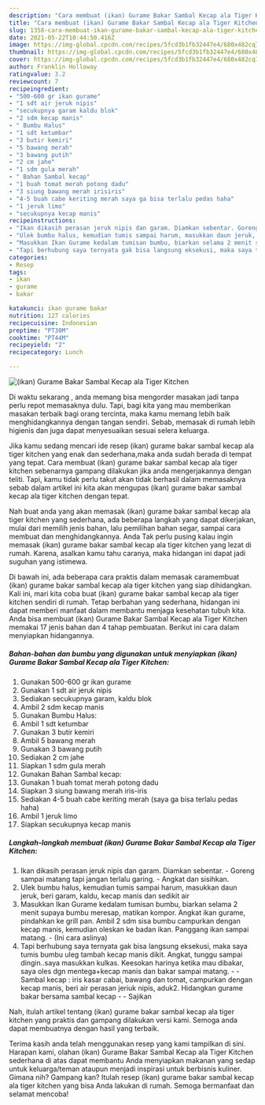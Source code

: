 ```yaml
---
description: "Cara membuat (ikan) Gurame Bakar Sambal Kecap ala Tiger Kitchen yang lezat dan Mudah Dibuat"
title: "Cara membuat (ikan) Gurame Bakar Sambal Kecap ala Tiger Kitchen yang lezat dan Mudah Dibuat"
slug: 1358-cara-membuat-ikan-gurame-bakar-sambal-kecap-ala-tiger-kitchen-yang-lezat-dan-mudah-dibuat
date: 2021-05-22T10:44:50.416Z
image: https://img-global.cpcdn.com/recipes/5fcd3b1fb32447e4/680x482cq70/ikan-gurame-bakar-sambal-kecap-ala-tiger-kitchen-foto-resep-utama.jpg
thumbnail: https://img-global.cpcdn.com/recipes/5fcd3b1fb32447e4/680x482cq70/ikan-gurame-bakar-sambal-kecap-ala-tiger-kitchen-foto-resep-utama.jpg
cover: https://img-global.cpcdn.com/recipes/5fcd3b1fb32447e4/680x482cq70/ikan-gurame-bakar-sambal-kecap-ala-tiger-kitchen-foto-resep-utama.jpg
author: Franklin Holloway
ratingvalue: 3.2
reviewcount: 7
recipeingredient:
- "500-600 gr ikan gurame"
- "1 sdt air jeruk nipis"
- "secukupnya garam kaldu blok"
- "2 sdm kecap manis"
- " Bumbu Halus"
- "1 sdt ketumbar"
- "3 butir kemiri"
- "5 bawang merah"
- "3 bawang putih"
- "2 cm jahe"
- "1 sdm gula merah"
- " Bahan Sambal kecap"
- "1 buah tomat merah potong dadu"
- "3 siung bawang merah irisiris"
- "4-5 buah cabe keriting merah saya ga bisa terlalu pedas haha"
- "1 jeruk limo"
- "secukupnya kecap manis"
recipeinstructions:
- "Ikan dikasih perasan jeruk nipis dan garam. Diamkan sebentar. Goreng sampai matang tapi jangan terlalu garing. Angkat dan sisihkan."
- "Ulek bumbu halus, kemudian tumis sampai harum, masukkan daun jeruk, beri garam, kaldu, kecap manis dan sedikit air"
- "Masukkan Ikan Gurame kedalam tumisan bumbu, biarkan selama 2 menit supaya bumbu meresap, matikan kompor. Angkat ikan gurame, pindahkan ke grill pan. Ambil 2 sdm sisa bumbu campurkan dengan kecap manis, kemudian oleskan ke badan ikan. Panggang ikan sampai matang. (Ini cara aslinya)"
- "Tapi berhubung saya ternyata gak bisa langsung eksekusi, maka saya tumis bumbu uleg tambah kecap manis dikit. Angkat, tunggu sampai dingin..saya masukkan kulkas. Keesokan harinya ketika mau dibakar, saya oles dgn mentega+kecap manis dan bakar sampai matang.  Sambal kecap : iris kasar cabai, bawang dan tomat, campurkan dengan kecap manis, beri air perasan jeriuk nipis, aduk2. Hidangkan gurame bakar bersama sambal kecap  Sajikan"
categories:
- Resep
tags:
- ikan
- gurame
- bakar

katakunci: ikan gurame bakar 
nutrition: 127 calories
recipecuisine: Indonesian
preptime: "PT30M"
cooktime: "PT44M"
recipeyield: "2"
recipecategory: Lunch

---
```



![(ikan) Gurame Bakar Sambal Kecap ala Tiger Kitchen](https://img-global.cpcdn.com/recipes/5fcd3b1fb32447e4/680x482cq70/ikan-gurame-bakar-sambal-kecap-ala-tiger-kitchen-foto-resep-utama.jpg)

Di waktu  sekarang , anda memang bisa mengorder masakan jadi tanpa perlu repot memasaknya dulu. Tapi, bagi kita yang mau memberikan masakan terbaik bagi orang tercinta, maka kamu memang lebih baik menghidangkannya dengan tangan sendiri. Sebab, memasak di rumah lebih higienis dan juga dapat menyesuaikan sesuai selera keluarga.

Jika kamu sedang mencari ide resep (ikan) gurame bakar sambal kecap ala tiger kitchen yang enak dan sederhana,maka anda sudah berada di tempat yang tepat. Cara membuat (ikan) gurame bakar sambal kecap ala tiger kitchen  sebenarnya gampang dilakukan jika anda mengerjakannya dengan teliti. Tapi, kamu tidak perlu takut akan tidak berhasil dalam memasaknya 
sebab dalam artikel ini kita akan mengupas (ikan) gurame bakar sambal kecap ala tiger kitchen dengan tepat.  



Nah buat anda yang akan memasak (ikan) gurame bakar sambal kecap ala tiger kitchen yang sederhana, ada beberapa langkah yang dapat dikerjakan, mulai dari memilih jenis bahan, lalu pemilihan bahan segar, sampai cara membuat dan menghidangkannya. Anda Tak perlu pusing kalau ingin memasak (ikan) gurame bakar sambal kecap ala tiger kitchen yang lezat di rumah. Karena, asalkan kamu  tahu caranya, maka hidangan ini dapat jadi suguhan yang istimewa.

Di bawah ini, ada beberapa cara praktis  dalam memasak caramembuat (ikan) gurame bakar sambal kecap ala tiger kitchen yang siap dihidangkan. Kali ini, mari kita coba buat (ikan) gurame bakar sambal kecap ala tiger kitchen sendiri di rumah. Tetap berbahan yang sederhana, hidangan ini dapat memberi manfaat dalam membantu menjaga kesehatan tubuh kita. Anda bisa membuat (ikan) Gurame Bakar Sambal Kecap ala Tiger Kitchen memakai 17 jenis bahan dan 4 tahap pembuatan. Berikut ini cara dalam menyiapkan hidangannya.

<!--inarticleads1-->

##### Bahan-bahan dan bumbu yang digunakan untuk menyiapkan (ikan) Gurame Bakar Sambal Kecap ala Tiger Kitchen:

1. Gunakan 500-600 gr ikan gurame
1. Gunakan 1 sdt air jeruk nipis
1. Sediakan secukupnya garam, kaldu blok
1. Ambil 2 sdm kecap manis
1. Gunakan  Bumbu Halus:
1. Ambil 1 sdt ketumbar
1. Gunakan 3 butir kemiri
1. Ambil 5 bawang merah
1. Gunakan 3 bawang putih
1. Sediakan 2 cm jahe
1. Siapkan 1 sdm gula merah
1. Gunakan  Bahan Sambal kecap:
1. Gunakan 1 buah tomat merah potong dadu
1. Siapkan 3 siung bawang merah iris-iris
1. Sediakan 4-5 buah cabe keriting merah (saya ga bisa terlalu pedas haha)
1. Ambil 1 jeruk limo
1. Siapkan secukupnya kecap manis




<!--inarticleads2-->

##### Langkah-langkah membuat (ikan) Gurame Bakar Sambal Kecap ala Tiger Kitchen:

1. Ikan dikasih perasan jeruk nipis dan garam. Diamkan sebentar. - Goreng sampai matang tapi jangan terlalu garing. - Angkat dan sisihkan.
1. Ulek bumbu halus, kemudian tumis sampai harum, masukkan daun jeruk, beri garam, kaldu, kecap manis dan sedikit air
1. Masukkan Ikan Gurame kedalam tumisan bumbu, biarkan selama 2 menit supaya bumbu meresap, matikan kompor. Angkat ikan gurame, pindahkan ke grill pan. Ambil 2 sdm sisa bumbu campurkan dengan kecap manis, kemudian oleskan ke badan ikan. Panggang ikan sampai matang. - (Ini cara aslinya)
1. Tapi berhubung saya ternyata gak bisa langsung eksekusi, maka saya tumis bumbu uleg tambah kecap manis dikit. Angkat, tunggu sampai dingin..saya masukkan kulkas. Keesokan harinya ketika mau dibakar, saya oles dgn mentega+kecap manis dan bakar sampai matang. -  - Sambal kecap : iris kasar cabai, bawang dan tomat, campurkan dengan kecap manis, beri air perasan jeriuk nipis, aduk2. Hidangkan gurame bakar bersama sambal kecap -  - Sajikan




Nah, itulah artikel tentang  (ikan) gurame bakar sambal kecap ala tiger kitchen  yang praktis dan gampang dilakukan versi kami. Semoga anda dapat membuatnya dengan hasil yang terbaik. 

Terima kasih anda telah menggunakan resep yang kami tampilkan di sini. Harapan kami, olahan  (ikan) Gurame Bakar Sambal Kecap ala Tiger Kitchen sederhana di atas dapat membantu Anda menyiapkan makanan yang sedap untuk keluarga/teman ataupun menjadi inspirasi untuk berbisnis kuliner. Gimana nih? Gampang kan? Itulah resep (ikan) gurame bakar sambal kecap ala tiger kitchen yang bisa Anda lakukan di rumah. Semoga bermanfaat dan selamat mencoba!


